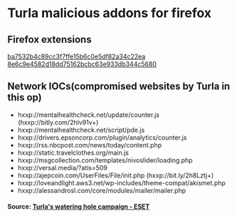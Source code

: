 # Turla malicious addons for firefox


## Firefox extensions

[ba7532b4c89cc3f7ffe15b6c0e5df82a34c22ea](https://www.virustotal.com/en/file/cf1f52b0a160f19e3bd2b91ba4135782c9d0dc171a753a2c93fa645bee6ca301/analysis/)  
[8e6c9e4582d18dd75162bcbc63e933db344c5680](https://www.virustotal.com/en/file/a7e32618e3f35a22e3817eacd64163148ea8af64bc832bb689c097eac77aa569/analysis/)  


## Network IOCs(compromised websites by Turla in this op)
* hxxp://mentalhealthcheck.net/update/counter.js (hxxp://bitly.com/2hlv91v+)
* hxxp://mentalhealthcheck.net/script/pde.js
* hxxp://drivers.epsoncorp.com/plugin/analytics/counter.js
* hxxp://rss.nbcpost.com/news/today/content.php
* hxxp://static.travelclothes.org/main.js
* hxxp://msgcollection.com/templates/nivoslider/loading.php
* hxxp://versal.media/?atis=509
* hxxp://ajepcoin.com/UserFiles/File/init.php (hxxp://bit.ly/2h8Lztj+)
* hxxp://loveandlight.aws3.net/wp-includes/theme-compat/akismet.php
* hxxp://alessandrosl.com/core/modules/mailer/mailer.php

#### Source: [Turla's watering hole campaign - ESET](https://www.welivesecurity.com/2017/06/06/turlas-watering-hole-campaign-updated-firefox-extension-abusing-instagram/)
